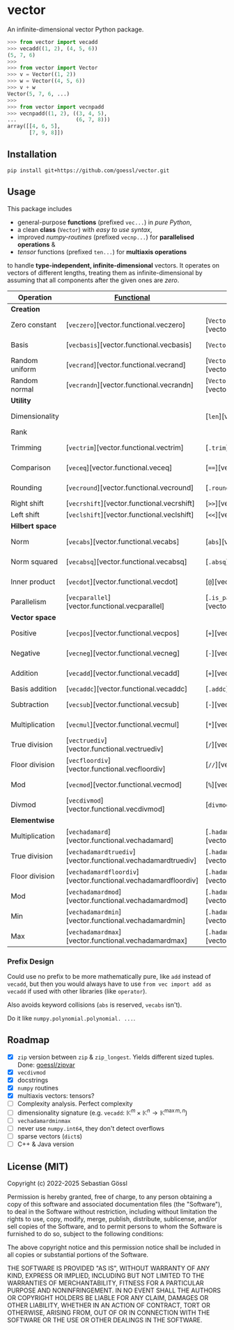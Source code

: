# vector

An infinite-dimensional vector Python package.
```python
>>> from vector import vecadd
>>> vecadd((1, 2), (4, 5, 6))
(5, 7, 6)
>>> 
>>> from vector import Vector
>>> v = Vector((1, 2))
>>> w = Vector((4, 5, 6))
>>> v + w
Vector(5, 7, 6, ...)
>>> 
>>> from vector import vecnpadd
>>> vecnpadd((1, 2), ((3, 4, 5),
...                   (6, 7, 8)))
array([[4, 6, 5],
       [7, 9, 8]])
```

## Installation

```console
pip install git+https://github.com/goessl/vector.git
```

## Usage

This package includes

- general-purpose **functions** (prefixed `vec...`) in *pure Python*,
- a clean **class** (`Vector`) with *easy to use syntax*,
- improved *numpy-routines* (prefixed `vecnp...`) for **parallelised
operations** &
- *tensor* functions (prefixed `ten...`) for **multiaxis operations**

to handle **type-independent, infinite-dimensional** vectors.
It operates on vectors of different lengths, treating them as
infinite-dimensional by assuming that all components after the given ones are
*zero*.

| Operation         | [Functional](functional.md)                                    | [Object-oriented](objectoriented.md)                                 | [Parallelised](parallelised.md)                      | [Multiaxis](multiaxis.md)                                     |
| ----------------- | -------------------------------------------------------------- | -------------------------------------------------------------------- | ---------------------------------------------------- | ------------------------------------------------------------- |
| **Creation**      |                                                                |                                                                      |                                                      |                                                               |
| Zero constant     | [`veczero`][vector.functional.veczero]                         | [`Vector.ZERO`][vector.objectoriented.Vector.ZERO]                   | [`vecnpzero`][vector.parallelised.vecnpzero]         | [`tenzero`][vector.multiaxis.tenzero]                         |
| Basis             | [`vecbasis`][vector.functional.vecbasis]                       | [`Vector`][vector.objectoriented.Vector]                             | [`vecnpbasis`][vector.parallelised.vecnpbasis]       | [`tenbasis`][vector.multiaxis.tenbasis]                       |
| Random uniform    | [`vecrand`][vector.functional.vecrand]                         | [`Vector.rand`][vector.objectoriented.Vector.rand]                   | [`vecnprand`][vector.parallelised.vecnprand]         | [`tenrand`][vector.multiaxis.tenrand]                         |
| Random normal     | [`vecrandn`][vector.functional.vecrandn]                       | [`Vector.randn`][vector.objectoriented.Vector.randn]                 | [`vecnprandn`][vector.parallelised.vecnprandn]       | [`tenrandn`][vector.multiaxis.tenrandn]                       |
| **Utility**       |                                                                |                                                                      |                                                      |                                                               |
| Dimensionality    |                                                                | [`len`][vector.objectoriented.Vector.__len__]                        | [`vecnpdim`][vector.parallelised.vecnpdim]           | [`tendim`][vector.multiaxis.tendim]                           |
| Rank              |                                                                |                                                                      |                                                      | [`tenrank`][vector.multiaxis.tenrank]                         |
| Trimming          | [`vectrim`][vector.functional.vectrim]                         | [`.trim`][vector.objectoriented.Vector.trim]                         | [`vecnptrim`][vector.parallelised.vecnptrim]         | [`tentrim`][vector.multiaxis.tentrim]                         |
| Comparison        | [`veceq`][vector.functional.veceq]                             | [`==`][vector.objectoriented.Vector.__eq__]                          | [`vecnpeq`][vector.parallelised.vecnpeq]             |                                                               |
| Rounding          | [`vecround`][vector.functional.vecround]                       | [`.round`][vector.objectoriented.Vector.round]                       | [`vecnpround`][vector.parallelised.vecnpround]       | [`tenround`][vector.multiaxis.tenround]                       |
| Right shift       | [`vecrshift`][vector.functional.vecrshift]                     | [`>>`][vector.objectoriented.Vector.__rshift__]                      |                                                      |                                                               |
| Left shift        | [`veclshift`][vector.functional.veclshift]                     | [`<<`][vector.objectoriented.Vector.__lshift__]                      |                                                      |                                                               |
| **Hilbert space** |                                                                |                                                                      |                                                      |                                                               |
| Norm              | [`vecabs`][vector.functional.vecabs]                           | [`abs`][vector.objectoriented.Vector.__abs__]                        | [`vecnpabs`][vector.parallelised.vecnpabs]           |                                                               |
| Norm squared      | [`vecabsq`][vector.functional.vecabsq]                         | [`.absq`][vector.objectoriented.Vector.absq]                         | [`vecnpabsq`][vector.parallelised.vecnpabsq]         |                                                               |
| Inner product     | [`vecdot`][vector.functional.vecdot]                           | [`@`][vector.objectoriented.Vector.__matmul__]                       | [`vecnpdot`][vector.parallelised.vecnpdot]           |                                                               |
| Parallelism       | [`vecparallel`][vector.functional.vecparallel]                 | [`.is_parallel`][vector.objectoriented.Vector.is_parallel]           | [`vecnpparallel`][vector.parallelised.vecnpparallel] |                                                               |
| **Vector space**  |                                                                |                                                                      |                                                      |                                                               |
| Positive          | [`vecpos`][vector.functional.vecpos]                           | [`+`][vector.objectoriented.Vector.__pos__]                          | [`vecnppos`][vector.parallelised.vecnppos]           | [`tenpos`][vector.multiaxis.tenpos]                           |
| Negative          | [`vecneg`][vector.functional.vecneg]                           | [`-`][vector.objectoriented.Vector.__neg__]                          | [`vecnpneg`][vector.parallelised.vecnpneg]           | [`tenneg`][vector.multiaxis.tenneg]                           |
| Addition          | [`vecadd`][vector.functional.vecadd]                           | [`+`][vector.objectoriented.Vector.__add__]                          | [`vecnpadd`][vector.parallelised.vecnpadd]           | [`tenadd`][vector.multiaxis.tenadd]                           |
| Basis addition    | [`vecaddc`][vector.functional.vecaddc]                         | [`.addc`][vector.objectoriented.Vector.addc]                         |                                                      | [`tenaddc`][vector.multiaxis.tenaddc]                         |
| Subtraction       | [`vecsub`][vector.functional.vecsub]                           | [`-`][vector.objectoriented.Vector.__sub__]                          | [`vecnpsub`][vector.parallelised.vecnpsub]           | [`tensub`][vector.multiaxis.tensub]                           |
| Multiplication    | [`vecmul`][vector.functional.vecmul]                           | [`*`][vector.objectoriented.Vector.__mul__]                          | [`vecnpmul`][vector.parallelised.vecnpmul]           | [`tenmul`][vector.multiaxis.tenmul]                           |
| True division     | [`vectruediv`][vector.functional.vectruediv]                   | [`/`][vector.objectoriented.Vector.__truediv__]                      | [`vecnptruediv`][vector.parallelised.vecnptruediv]   | [`tentruediv`][vector.multiaxis.tentruediv]                   |
| Floor division    | [`vecfloordiv`][vector.functional.vecfloordiv]                 | [`//`][vector.objectoriented.Vector.__floordiv__]                    | [`vecnpfloordiv`][vector.parallelised.vecnpfloordiv] | [`tenfloordiv`][vector.multiaxis.tenfloordiv]                 |
| Mod               | [`vecmod`][vector.functional.vecmod]                           | [`%`][vector.objectoriented.Vector.__mod__]                          | [`vecnpmod`][vector.parallelised.vecnpmod]           | [`tenmod`][vector.multiaxis.tenmod]                           |
| Divmod            | [`vecdivmod`][vector.functional.vecdivmod]                     | [`divmod`][vector.objectoriented.Vector.__divmod__]                  |                                                      | [`tendivmod`][vector.multiaxis.tendivmod]                     |
| **Elementwise**   |                                                                |                                                                      |                                                      |                                                               |
| Multiplication    | [`vechadamard`][vector.functional.vechadamard]                 | [`.hadamard`][vector.objectoriented.Vector.hadamard]                 |                                                      | [`tenhadamard`][vector.multiaxis.tenhadamard]                 |
| True division     | [`vechadamardtruediv`][vector.functional.vechadamardtruediv]   | [`.hadamardtruediv`][vector.objectoriented.Vector.hadamardtruediv]   |                                                      | [`tenhadamardtruediv`][vector.multiaxis.tenhadamardtruediv]   |
| Floor division    | [`vechadamardfloordiv`][vector.functional.vechadamardfloordiv] | [`.hadamardfloordiv`][vector.objectoriented.Vector.hadamardfloordiv] |                                                      | [`tenhadamardfloordiv`][vector.multiaxis.tenhadamardfloordiv] |
| Mod               | [`vechadamardmod`][vector.functional.vechadamardmod]           | [`.hadamardmod`][vector.objectoriented.Vector.hadamardmod]           |                                                      | [`tenhadamardmod`][vector.multiaxis.tenhadamardmod]           |
| Min               | [`vechadamardmin`][vector.functional.vechadamardmin]           | [`.hadamardmin`][vector.objectoriented.Vector.hadamardmin]           |                                                      |                                                               |
| Max               | [`vechadamardmax`][vector.functional.vechadamardmax]           | [`.hadamardmax`][vector.objectoriented.Vector.hadamardmax]           |                                                      |                                                               |

### Prefix Design

Could use no prefix to be more mathematically pure, like `add` instead of
`vecadd`, but then you would always have to use `from vec import add as vecadd`
if used with other libraries (like `operator`).

Also avoids keyword collisions (`abs` is reserved, `vecabs` isn't).

Do it like `numpy.polynomial.polynomial. ...`.

## Roadmap

- [x] `zip` version between `zip` & `zip_longest`. Yields different sized
tuples. Done: [goessl/zipvar](https://github.com/goessl/zipvar)
- [x] `vecdivmod`
- [x] docstrings
- [x] `numpy` routines
- [x] multiaxis vectors: tensors?
- [ ] Complexity analysis. Perfect complexity
- [ ] dimensionality signature (e.g. `vecadd`: $\mathbb{K}^m\times\mathbb{K}^n\to\mathbb{K}^{\max{m, n}}$)
- [ ] `vechadamardminmax`
- [ ] never use `numpy.int64`, they don't detect overflows
- [ ] sparse vectors (`dict`s)
- [ ] C++ & Java version

## License (MIT)

Copyright (c) 2022-2025 Sebastian Gössl

Permission is hereby granted, free of charge, to any person obtaining a copy
of this software and associated documentation files (the "Software"), to deal
in the Software without restriction, including without limitation the rights
to use, copy, modify, merge, publish, distribute, sublicense, and/or sell
copies of the Software, and to permit persons to whom the Software is
furnished to do so, subject to the following conditions:

The above copyright notice and this permission notice shall be included in all
copies or substantial portions of the Software.

THE SOFTWARE IS PROVIDED "AS IS", WITHOUT WARRANTY OF ANY KIND, EXPRESS OR
IMPLIED, INCLUDING BUT NOT LIMITED TO THE WARRANTIES OF MERCHANTABILITY,
FITNESS FOR A PARTICULAR PURPOSE AND NONINFRINGEMENT. IN NO EVENT SHALL THE
AUTHORS OR COPYRIGHT HOLDERS BE LIABLE FOR ANY CLAIM, DAMAGES OR OTHER
LIABILITY, WHETHER IN AN ACTION OF CONTRACT, TORT OR OTHERWISE, ARISING FROM,
OUT OF OR IN CONNECTION WITH THE SOFTWARE OR THE USE OR OTHER DEALINGS IN THE
SOFTWARE.
